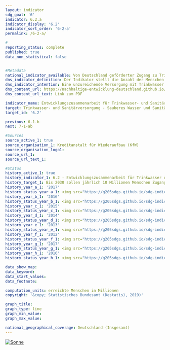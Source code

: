 ```yaml
---                       
layout: indicator                       
sdg_goal: '6'                       
indicator: 6.2.a                       
indicator_display: '6.2'                       
indicator_sort_order: '6-2-a'                       
permalink: /6-2-a/                       

#                       
reporting_status: complete                       
published: true                       
data_non_statistical: false                       


#Metadata                       
national_indicator_available: Von Deutschland geförderter Zugang zu Trinkwasser- und Sanitärversorgung weltweit                       
dns_indicator_definition: Der Indikator stellt die Anzahl der Menschen dar, die im jeweiligen Berichtsjahr durch deutsche Unterstützung Neuzugang oder verbesserten Zugang zu Trinkwasser- und Sanitärversorgung erhalten haben.                       
dns_indicator_intention: Eine unzureichende Versorgung mit Trinkwasser und sanitären Einrichtungen hat weitreichende Auswirkungen auf die Ernährung und die Gesundheit des Menschen. Das Ziel der Bundesregierung ist daher, dass bis zum Jahr 2030 jährlich zehn Millionen Menschen weltweit mit deutscher Unterstützung Zugang zu Trinkwasser- und Sanitärversorgung erhalten.                       
dns_content_url: https://nachhaltige-entwicklung-deutschland.github.io/open-sdg-site-starter/public/content/6.2.a.pdf                       
dns_content_url_text: Link zum PDF                       

indicator_name: Entwicklungszusammenarbeit für Trinkwasser- und Sanitärversorgung                       
target: Trinkwasser- und Sanitärversorgung - Sauberes Wasser und Sanitäreinrichtungen                       
target_id: '6.2'                       

previous: 6-1-b                       
next: 7-1-ab                       

#Sources
source_active_1: true                               
source_organisation_1: Kreditanstalt für Wiederaufbau (KfW)                               
source_organisation_logo1:                                
source_url_1:                                
source_url_text_1:                                

#Status                           
history_active_1: true                           
history_indicator_1: 6.2 - Entwicklungszusammenarbeit für Trinkwasser und Sanitärversorgung                           
history_target_1: Bis 2030 sollen jährlich 10 Millionen Menschen Zugang zu Wasser erhalten
history_year_a_1: '2017'                               
history_status_year_a_1: <img src="https://g205sdgs.github.io/sdg-indicators/public/Wettersymbole/Sonne.png" alt="Sonne" />
history_year_b_1: '2016'                               
history_status_year_b_1: <img src="https://g205sdgs.github.io/sdg-indicators/public/Wettersymbole/Sonne.png" alt="Sonne" />
history_year_c_1: '2015'                               
history_status_year_c_1: <img src="https://g205sdgs.github.io/sdg-indicators/public/Wettersymbole/Sonne.png" alt="Sonne" />
history_year_d_1: '2014'                               
history_status_year_d_1: <img src="https://g205sdgs.github.io/sdg-indicators/public/Wettersymbole/keine Bewertung möglich.png" alt="keine Bewertung möglich" />
history_year_e_1: '2013'                               
history_status_year_e_1: <img src="https://g205sdgs.github.io/sdg-indicators/public/Wettersymbole/keine Bewertung möglich.png" alt="keine Bewertung möglich" />
history_year_f_1: '2012'                               
history_status_year_f_1: <img src="https://g205sdgs.github.io/sdg-indicators/public/Wettersymbole/keine Bewertung möglich.png" alt="keine Bewertung möglich" />
history_year_g_1: '2017'                               
history_status_year_g_1: <img src="https://g205sdgs.github.io/sdg-indicators/public/Wettersymbole/keine Bewertung möglich.png" alt="keine Bewertung möglich" />
history_year_h_1: '2016'                               
history_status_year_h_1: <img src="https://g205sdgs.github.io/sdg-indicators/public/Wettersymbole/keine Bewertung möglich.png" alt="keine Bewertung möglich" />

data_show_map:                        
data_keyword:                        
data_start_values:                        
data_footnote:                        

computation_units: erreichte Menschen in Millionen                       
copyright: '&copy; Statistisches Bundesamt (Destatis), 2019)'                       

graph_title:                        
graph_type: line                       
graph_min_value:                        
graph_max_value:                        

national_geographical_coverage: Deutschland (Insgesamt)                       
---
```

<a href="https://nachhaltige-entwicklung-deutschland.github.io/open-sdg-site-starter/status/"><img src="https://g205sdgs.github.io/sdg-indicators/public/Wettersymbole/Sonne.png" alt="Sonne" />                           
</a>